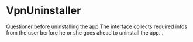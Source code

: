 # VpnUninstaller
Questioner before uninstalling the app 
The interface collects required infos from the user berfore he or she goes ahead to uninstall the app...
